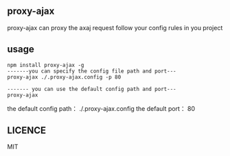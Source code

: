 ## proxy-ajax
proxy-ajax can proxy the axaj request follow your config rules in you project

## usage
```
npm install proxy-ajax -g
-------you can specify the config file path and port---
proxy-ajax ./.proxy-ajax.config -p 80

------- you can use the default config path and port---
proxy-ajax
```
the default config path： ./.proxy-ajax.config
the default port： 80

## LICENCE
MIT